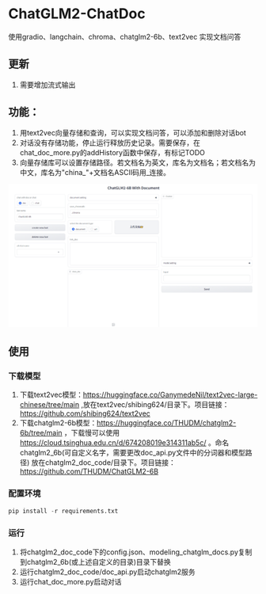 # ChatGLM2-ChatDoc
使用gradio、langchain、chroma、chatglm2-6b、text2vec 实现文档问答
## 更新
1. 需要增加流式输出
## 功能：
1. 用text2vec向量存储和查询，可以实现文档问答，可以添加和删除对话bot
2. 对话没有存储功能，停止运行释放历史记录。需要保存，在chat_doc_more.py的addHistory函数中保存，有标记TODO
3. 向量存储库可以设置存储路径。若文档名为英文，库名为文档名；若文档名为中文，库名为"china_"+文档名ASCII码用_连接。
<img src="./image/demo.png" alt="demo" style="zoom:70%;" />

## 使用
### 下载模型
1. 下载text2vec模型：https://huggingface.co/GanymedeNil/text2vec-large-chinese/tree/main ,放在text2vec/shibing624/目录下。项目链接：https://github.com/shibing624/text2vec
2. 下载chatglm2-6b模型：https://huggingface.co/THUDM/chatglm2-6b/tree/main ，下载慢可以使用 https://cloud.tsinghua.edu.cn/d/674208019e314311ab5c/ 。命名 chatglm2_6b(可自定义名字，需要更改doc_api.py文件中的分词器和模型路径) 放在chatglm2_doc_code/目录下。项目链接：https://github.com/THUDM/ChatGLM2-6B
### 配置环境

```python
pip install -r requirements.txt
```

### 运行
1. 将chatglm2_doc_code下的config.json、modeling_chatglm_docs.py复制到chatglm2_6b(或上述自定义的目录)目录下替换
2. 运行chatglm2_doc_code/doc_api.py启动chatglm2服务
3. 运行chat_doc_more.py启动对话